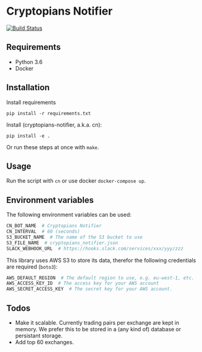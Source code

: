 # Cryptopians Notifier

[![Build Status](https://travis-ci.org/Cryptopians/cryptopians-notifier.svg?branch=master)](https://travis-ci.org/Cryptopians/cryptopians-notifier)

## Requirements

* Python 3.6
* Docker

## Installation

Install requirements

```
pip install -r requirements.txt
```

Install (cryptopians-notifier, a.k.a. cn):

```
pip install -e .
```

Or run these steps at once with `make`.

## Usage

Run the script with `cn` or use docker `docker-compose up`.

## Environment variables

The following environment variables can be used:

```python
CN_BOT_NAME  # Cryptopians Notifier
CN_INTERVAL  # 60 (seconds)
S3_BUCKET_NAME  # The name of the S3 bucket to use
S3_FILE_NAME  # cryptopians_notifier.json
SLACK_WEBHOOK_URL  # https://hooks.slack.com/services/xxx/yyy/zzz
```

This library uses AWS S3 to store its data, therefor the following credentials
are required (`boto3`):

```python
AWS_DEFAULT_REGION  # The default region to use, e.g. eu-west-1, etc.
AWS_ACCESS_KEY_ID  # The access key for your AWS account
AWS_SECRET_ACCESS_KEY  # The secret key for your AWS account.
```

## Todos

* Make it scalable. Currently trading pairs per exchange are kept in memory. We
prefer this to be stored in a (any kind of) database or persistant storage.
* Add top 60 exchanges.
